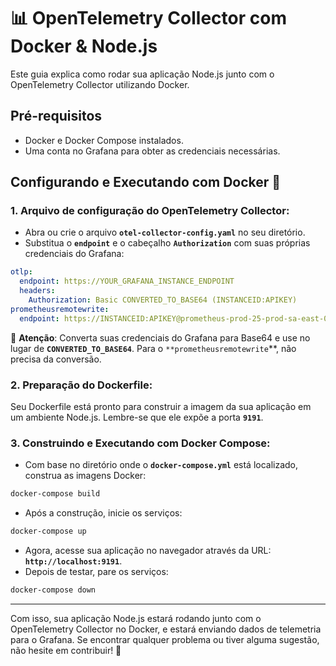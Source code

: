 # **📊 OpenTelemetry Collector com Docker & Node.js**

Este guia explica como rodar sua aplicação Node.js junto com o OpenTelemetry Collector utilizando Docker.

## **Pré-requisitos**

- Docker e Docker Compose instalados.
- Uma conta no Grafana para obter as credenciais necessárias.

## **Configurando e Executando com Docker 🐳**

### **1. Arquivo de configuração do OpenTelemetry Collector:**

- Abra ou crie o arquivo **`otel-collector-config.yaml`** no seu diretório.
- Substitua o **`endpoint`** e o cabeçalho **`Authorization`** com suas próprias credenciais do Grafana:

```yaml
otlp:
  endpoint: https://YOUR_GRAFANA_INSTANCE_ENDPOINT
  headers:
    Authorization: Basic CONVERTED_TO_BASE64 (INSTANCEID:APIKEY) 
prometheusremotewrite:
  endpoint: https://INSTANCEID:APIKEY@prometheus-prod-25-prod-sa-east-0.grafana.net/api/prom/push

```

🚀 **Atenção**: Converta suas credenciais do Grafana para Base64 e use no lugar de **`CONVERTED_TO_BASE64`**. Para o `**prometheusremotewrite`**, não precisa da conversão.

### **2. Preparação do Dockerfile:**

Seu Dockerfile está pronto para construir a imagem da sua aplicação em um ambiente Node.js. Lembre-se que ele expõe a porta **`9191`**.

### **3. Construindo e Executando com Docker Compose:**

- Com base no diretório onde o **`docker-compose.yml`** está localizado, construa as imagens Docker:

```bash
docker-compose build

```

- Após a construção, inicie os serviços:

```bash
docker-compose up

```

- Agora, acesse sua aplicação no navegador através da URL: **`http://localhost:9191`**.
- Depois de testar, pare os serviços:

```bash
docker-compose down

```

---

Com isso, sua aplicação Node.js estará rodando junto com o OpenTelemetry Collector no Docker, e estará enviando dados de telemetria para o Grafana. Se encontrar qualquer problema ou tiver alguma sugestão, não hesite em contribuir! 🚀